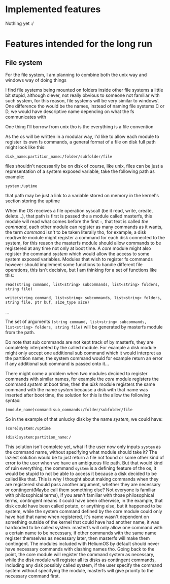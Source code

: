 # Implemented features

Nothing yet :/

# Features intended for the long run
## File system
For the file system, I am planning to combine both the unix way and windows way of doing things

I find file systems being mounted on folders inside other file systems a little bit stupid, although clever, not really obvious to someone not familiar with such system, for this reason, file systems will be very similar to windows'. One difference tho would be the names, instead of naming file systems C or D, we would have descriptive name depending on what the fs communicates with

One thing I'll borrow from unix tho is the everything is a file convention

As the os will be written in a modular way, I'd like to allow each module to register its own fs commands, a general format of a file on disk full path might look like this:

`disk_name:partition_name:/folder/subfolder/file`

files shouldn't necessarily be on disk of course, like unix, files can be just a representation of a system exposed variable, take the following path as example:

`system:/uptime`

that path may be just a link to a variable stored on memory in the kernel's section storing the uptime

When the OS receives a file operation syscall (be it read, write, create, delete...), that path is first is passed the a module called masterfs, this module will read what comes before the first `:`, that text is called *the command*, each other module can register as many commands as it wants, the term *command* isn't to be taken literally tho, for example, a disk read/write module might register a command for each disk connected to the system, for this reason the masterfs module should allow commands to be registered at any time not only at boot time. A *core* module might also register the command *system* which would allow the access to some system exposed variables. Modules that wish to register fs commands however should implement some functions to handle different file operations, this isn't decisive, but I am thinking for a set of functions like this:

`read(string command, list<string> subcommands, list<string> folders, string file)`

`write(string command, list<string> subcommands, list<string> folders, string file, ptr buf, size_type size)`

...

The set of arguments `(string command, list<string> subcommands, list<string> folders, string file)` will be generated by masterfs module from the path.

Do note that sub commands are not kept track of by masterfs, they are completely interpreted by the called module. For example a disk module might only accept one additional sub command which it would interpret as the partition name, the system command would for example return an error if any additional sub command is passed onto it...

There might come a problem when two modules decided to register commands with similar names, for example the *core* module registers the command *system* at boot time, then the *disk* module registers the same command with the name *system* because a disk with that name was inserted after boot time, the solution for this is the allow the following syntax:

`(module_name)command:sub_commands:/folder/subfolder/file`

So in the example of that unlucky disk by the name *system*, we could have:

`(core)system:/uptime`

`(disk)system:partition_name:/`

This solution isn't complete yet, what if the user now only inputs `system` as the command name, without specifying what module should take it? The laziest solution would be to just return a file not found or some other kind of error to the user when we have an ambiguous file path. But that would kind of ruin everything, the command `system` is a defining feature of the os, it would be stupid to not be able to access it because a disk decided to be called like that. This is why I thought about making commands when they are registered should pass another argument, whether they are necessary or contingent(Maybe call them something else? Not everyone is familiar with philosophical terms), if you aren't familiar with those philosophical terms, contingent means it could have been otherwise, in the example, that disk could have been called potato, or anything else, but it happened to be system, while the system command defined by the core module could only have had that name when registered, it's name wasn't dependent on something outside of the kernel that could have had another name, it was hardcoded to be called system. masterfs will only allow one command with a certain name to be necessary, if other commands with the same name register themselves as necessary later, then masterfs will make them contingent. The modules included with HeliumOS by default should never have necessary commands with clashing names tho.
Going back to the point, the core module will register the command system as necessary, while the disk module will register all its disks as contingent commands, including any disk possibly called system, if the user specify the command system without specifying the module, masterfs will give priority to the necessary command first.
